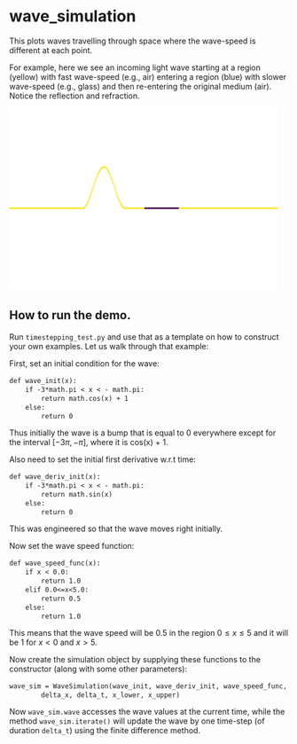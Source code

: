 # wave_simulation

This plots waves travelling through space where the wave-speed is different at each point. 

For example, here we see an incoming light wave starting at a region (yellow) with fast wave-speed (e.g., air) entering a region (blue) with slower wave-speed (e.g., glass) and then re-entering the original medium (air). Notice the reflection and refraction. 

![Demo](timestep_demo.gif)

## How to run the demo.

Run `timestepping_test.py` and use that as a template on how to construct your own examples. Let us walk through that example:

First, set an initial condition for the wave:
```
def wave_init(x):
    if -3*math.pi < x < - math.pi:
        return math.cos(x) + 1
    else:
        return 0

```

Thus initially the wave is a bump that is equal to 0 everywhere except for the interval $[-3\pi, -\pi]$, where it is cos(x) + 1. 

Also need to set the initial first derivative w.r.t time:

```
def wave_deriv_init(x):
    if -3*math.pi < x < - math.pi:
        return math.sin(x)
    else:
        return 0
```

This was engineered so that the wave moves right initially.

Now set the wave speed function:

```
def wave_speed_func(x):
    if x < 0.0:
        return 1.0
    elif 0.0<=x<5.0:
        return 0.5
    else:
        return 1.0

```

This means that the wave speed will be $0.5$ in the region $0 \leq x \leq 5$ and it will be $1$ for $x<0$ and $x>5$.

Now create the simulation object by supplying these functions to the constructor (along with some other parameters):

```
wave_sim = WaveSimulation(wave_init, wave_deriv_init, wave_speed_func,
        delta_x, delta_t, x_lower, x_upper)
```

Now `wave_sim.wave` accesses the wave values at the current time, while the method `wave_sim.iterate()` will update the wave by one time-step (of duration `delta_t`) using the finite difference method.
